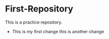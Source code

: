 First-Repository
================

This is a practice repository.

* This is my first change
this is another change
